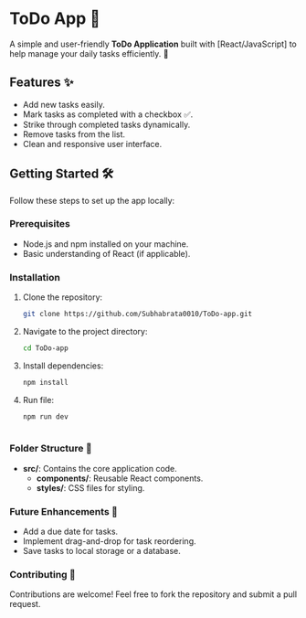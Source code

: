 # ToDo App 📝

A simple and user-friendly **ToDo Application** built with [React/JavaScript] to help manage your daily tasks efficiently. 🚀

## Features ✨
- Add new tasks easily.
- Mark tasks as completed with a checkbox ✅.
- Strike through completed tasks dynamically.
- Remove tasks from the list.
- Clean and responsive user interface.

## Getting Started 🛠️
Follow these steps to set up the app locally:

### Prerequisites
- Node.js and npm installed on your machine.
- Basic understanding of React (if applicable).

### Installation
   1. Clone the repository:
      ```bash
      git clone https://github.com/Subhabrata0010/ToDo-app.git
      
   2. Navigate to the project directory:
      ```bash
      cd ToDo-app
   3. Install dependencies:
      ```bash
      npm install
   4. Run file:
      ```bash
      npm run dev
 
### Folder Structure 📂
- **src/**: Contains the core application code.
  - **components/**: Reusable React components.
  - **styles/**: CSS files for styling.
### Future Enhancements 🚀
- Add a due date for tasks.
- Implement drag-and-drop for task reordering.
- Save tasks to local storage or a database.

### Contributing 🤝
Contributions are welcome! Feel free to fork the repository and submit a pull request.
